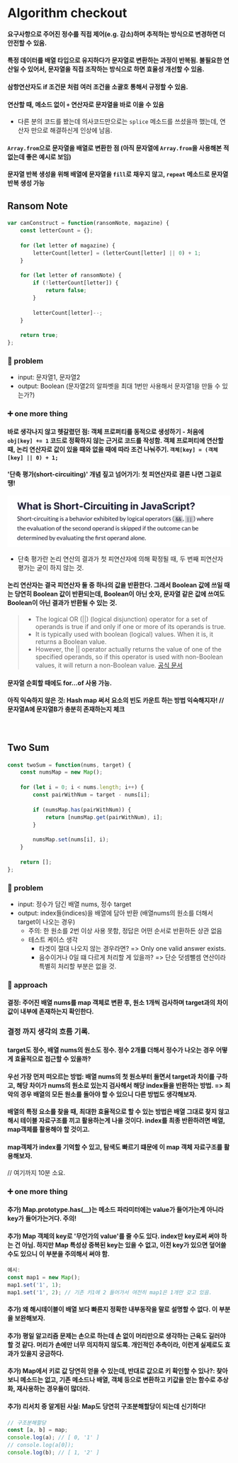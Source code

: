 # Algorithm checkout

#### 요구사항으로 주어진 정수를 직접 제어(e.g. 감소)하며 추적하는 방식으로 변경하면 더 안전할 수 있음.

#### 특정 데이터를 배열 타입으로 유지하다가 문자열로 변환하는 과정이 반복됨. 불필요한 연산일 수 있어서, 문자열을 직접 조작하는 방식으로 하면 효율성 개선할 수 있음.

#### 삼항연산자도 if 조건문 처럼 여러 조건을 소괄호 통해서 규정할 수 있음.

#### 연산할 때, 메소드 없이 `+` 연산자로 문자열을 바로 이을 수 있음
- 다른 분의 코드를 봤는데 의사코드만으로는 `splice` 메소드를 쓰셨을까 했는데, 연산자 만으로 해결하신게 인상에 남음.

#### `Array.from`으로 문자열을 배열로 변환한 점 (아직 문자열에 `Array.from`을 사용해본 적 없는데 좋은 예시로 보임)

#### 문자열 반복 생성을 위해 배열에 문자열을 `fill`로 채우지 않고, `repeat` 메소드로 문자열 반복 생성 가능

## Ransom Note
```js
var canConstruct = function(ransomNote, magazine) {
    const letterCount = {};

    for (let letter of magazine) {
        letterCount[letter] = (letterCount[letter] || 0) + 1;
    }

    for (let letter of ransomNote) {
        if (!letterCount[letter]) {
            return false;
        }

        letterCount[letter]--;
    }

    return true;
};
```
### 📜 problem
- input: 문자열1, 문자열2
- output: Boolean (문자열2의 알파벳을 최대 1번만 사용해서 문자열1을 만들 수 있는가?)

### ➕ one more thing

#### 바로 생각나지 않고 헷갈렸던 점: 객체 프로퍼티를 동적으로 생성하기 - 처음에 `obj[key] += 1` 코드로 정확하지 않는 근거로 코드를 작성함. 객체 프로퍼티에 연산할 때, 논리 연산자로 값이 있을 때와 없을 때에 따라 조건 나눠주기. `객체[key] = (객체[key] || 0) + 1;`

#### '단축 평가(short-circuiting)' 개념 짚고 넘어가기: 첫 피연산자로 결론 나면 그걸로 땡!
![short-circuiting](/src/image/short-circuiting.png)
- 단축 평가란 논리 연산의 결과가 첫 피연산자에 의해 확정될 때, 두 번째 피연산자 평가는 굳이 하지 않는 것.

#### 논리 연산자는 결국 피연산자 둘 중 하나의 값을 반환한다. 그래서 Boolean 값에 쓰일 때는 당연히 Boolean 값이 반환되는데, Boolean이 아닌 숫자, 문자열 같은 값에 쓰여도 Boolean이 아닌 결과가 반환될 수 있는 것.
> - The logical OR (||) (logical disjunction) operator for a set of operands is true if and only if one or more of its operands is true.
> - It is typically used with boolean (logical) values. When it is, it returns a Boolean value.
> - However, the || operator actually returns the value of one of the specified operands, so if this operator is used with non-Boolean values, it will return a non-Boolean value.
> [공식 문서](https://developer.mozilla.org/en-US/docs/Web/JavaScript/Reference/Operators/Logical_OR)


#### 문자열 순회할 때에도 for...of 사용 가능.

#### 아직 익숙하지 않은 것: Hash map 써서 요소의 빈도 카운트 하는 방법 익숙해지자! // 문자열A에 문자열B가 충분히 존재하는지 체크

<br>

## Two Sum
```js
const twoSum = function(nums, target) {
    const numsMap = new Map();

    for (let i = 0; i < nums.length; i++) {
        const pairWithNum = target - nums[i];

        if (numsMap.has(pairWithNum)) {
            return [numsMap.get(pairWithNum), i];
        }

        numsMap.set(nums[i], i);
    }

    return [];
};
```

### 📜 problem
- input: 정수가 담긴 배열 nums, 정수 target
- output: index들(indices)을 배열에 담아 반환 (배열nums의 원소를 더해서 target이 나오는 경우)
  - 주의: 한 원소를 2번 이상 사용 못함, 정답은 어떤 순서로 반환하든 상관 없음
  - 테스트 케이스 생각
    - 타겟이 절대 나오지 않는 경우라면? => Only one valid answer exists.
    - 음수이거나 0일 떄 다르게 처리할 게 있을까? => 단순 덧셈뺄셈 연산이라 특별히 처리할 부분은 없을 것.

### 💭 approach

#### 결정: 주어진 배열 nums를 map 객체로 변환 후, 원소 1개씩 검사하며 target과의 차이값이 내부에 존재하는지 확인한다.

### 결정 까지 생각의 흐름 기록.

#### target도 정수, 배열 nums의 원소도 정수. 정수 2개를 더해서 정수가 나오는 경우 어떻게 효율적으로 접근할 수 있을까?

#### 우선 가장 먼저 떠오르는 방법: 배열 nums의 첫 원소부터 돌면서 target과 차이를 구하고, 해당 차이가 nums의 원소로 있는지 검사해서 해당 index들을 반환하는 방법. => 최악의 경우 배열의 모든 원소를 돌아야 할 수 있으니 다른 방법도 생각해보자.

#### 배열의 특정 요소를 찾을 때, 최대한 효율적으로 할 수 있는 방법은 배열 그대로 찾지 않고 해시 테이블 자료구조를 끼고 활용하는게 나을 것이다. index를 최종 반환하려면 배열, map객체를 활용해야 할 것이고.

#### map객체가 index를 기억할 수 있고, 탐색도 빠르기 떄문에 이 map 객체 자료구조를 활용해보자.
// 여기까지 10분 소요.

### ➕ one more thing

#### 추가) Map.prototype.has(__)는 메소드 파라미터에는 value가 들어가는게 아니라 key가 들어가는거다. 주의!

#### 추가) Map 객체의 key로 '무언가의 value'를 줄 수도 있다. index만 key로써 써야 하는 건 아님. 하지만 Map 특성상 중복된 key는 있을 수 없고, 이전 key가 있으면 덮어쓸 수도 있으니 이 부분을 주의해서 써야 함.

```js
예시:
const map1 = new Map();
map1.set('1', 1);
map1.set('1', 2); // 기존 키1에 2 들어가서 여전히 map1은 1개만 갖고 있음.
```

#### 추가) 왜 해시테이블이 배열 보다 빠른지 정확한 내부동작을 말로 설명할 수 없다. 이 부분을 보완해보자.

#### 추가) 평일 알고리즘 문제는 손으로 하는데 손 없이 머리만으로 생각하는 근육도 길러야 할 것 같다. 머리가 손에만 너무 의지하지 않도록. 개인적인 추측이라, 이런게 실제로도 효과가 있을지 궁금하다.

#### 추가) Map에서 키로 값 당연히 얻을 수 있는데, 반대로 값으로 키 확인할 수 있나?: 찾아보니 메소드는 없고, 기존 메소드나 배열, 객체 등으로 변환하고 키값을 얻는 함수로 추상화, 재사용하는 경우들이 많더라.

#### 추가) 리서치 중 알게된 사실: Map도 당연히 구조분해할당이 되는데 신기하다!
```js
// 구조분해할당
const [a, b] = map;
console.log(a); // [ 0, '1' ]
// console.log(a[0]);
console.log(b); // [ 1, '2' ]
```
